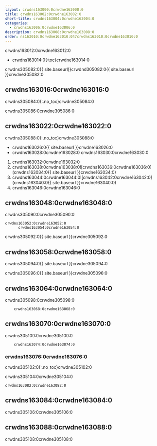 ```yaml
---
layout: crwdns163000:0crwdne163000:0
title: crwdns163002:0crwdne163002:0
short-title: crwdns163004:0crwdne163004:0
categories:
  - crwdns163006:0crwdne163006:0
description: crwdns163008:0crwdne163008:0
order: ns163010:0crwdne163010:047crwdns163010:0crwdne163010:0
---
```


crwdns163012:0crwdne163012:0

- crwdns163014:0{:toc}crwdne163014:0

crwdns305082:0{{ site.baseurl}}crwdnd305082:0{{ site.baseurl }}crwdne305082:0

## crwdns163016:0crwdne163016:0

crwdns305084:0{:.no_toc}crwdne305084:0

crwdns305086:0crwdne305086:0

## crwdns163022:0crwdne163022:0

crwdns305088:0{:.no_toc}crwdne305088:0

- crwdns163026:0{{ site.baseurl }}crwdne163026:0
- crwdns163028:0crwdne163028:0 crwdns163030:0crwdne163030:0

1. crwdns163032:0crwdne163032:0
2. crwdns163038:0crwdne163038:0![crwdns163036:0crwdne163036:0](crwdns163034:0{{ site.baseurl }}crwdne163034:0)
3. crwdns163044:0crwdne163044:0![crwdns163042:0crwdne163042:0](crwdns163040:0{{ site.baseurl }}crwdne163040:0)
4. crwdns163046:0crwdne163046:0

## crwdns163048:0crwdne163048:0

crwdns305090:0crwdne305090:0

    crwdns163052:0crwdne163052:0
          crwdns163054:0crwdne163054:0
    
    

crwdns305092:0{{ site.baseurl }}crwdne305092:0

## crwdns163058:0crwdne163058:0

crwdns305094:0{{ site.baseurl }}crwdne305094:0

crwdns305096:0{{ site.baseurl }}crwdne305096:0

## crwdns163064:0crwdne163064:0

crwdns305098:0crwdne305098:0

        crwdns163068:0crwdne163068:0
    

## crwdns163070:0crwdne163070:0

crwdns305100:0crwdne305100:0

        crwdns163074:0crwdne163074:0
    

### crwdns163076:0crwdne163076:0

crwdns305102:0{:.no_toc}crwdne305102:0

crwdns305104:0crwdne305104:0

    crwdns163082:0crwdne163082:0
    

## crwdns163084:0crwdne163084:0

crwdns305106:0crwdne305106:0

## crwdns163088:0crwdne163088:0

crwdns305108:0crwdne305108:0